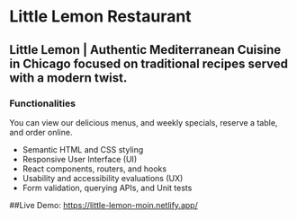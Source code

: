 # Little Lemon Restaurant

## Little Lemon | Authentic Mediterranean Cuisine in Chicago focused on traditional recipes served with a modern twist.

### Functionalities
You can view our delicious menus, and weekly specials, reserve a table, and order online. 

- Semantic HTML and CSS styling
- Responsive User Interface (UI)
- React components, routers, and hooks
- Usability and accessibility evaluations (UX)
- Form validation, querying APIs, and Unit tests

##Live Demo: https://little-lemon-moin.netlify.app/
